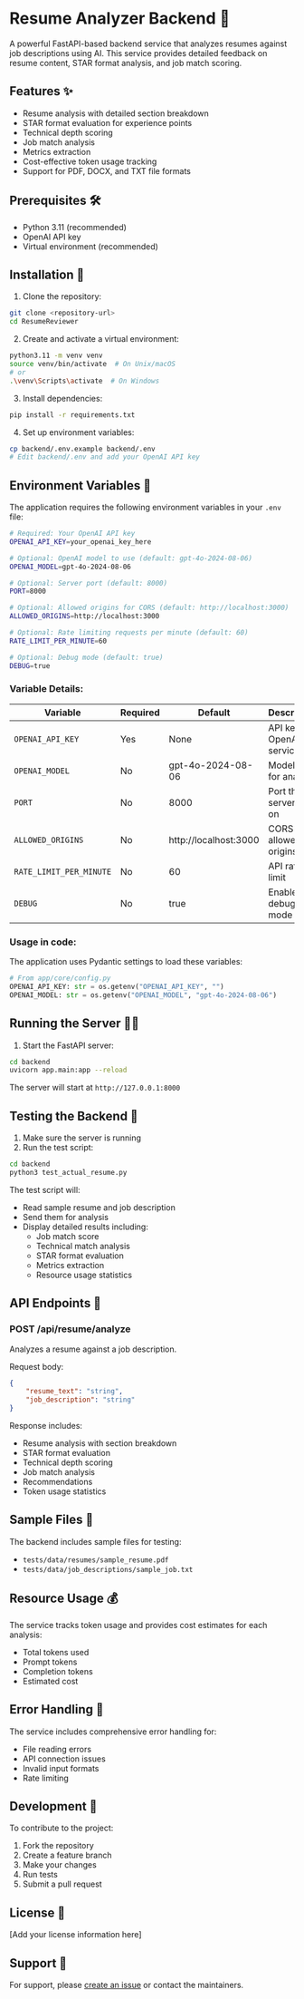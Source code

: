 # Resume Analyzer Backend 🎯

A powerful FastAPI-based backend service that analyzes resumes against job descriptions using AI. This service provides detailed feedback on resume content, STAR format analysis, and job match scoring.

## Features ✨

- Resume analysis with detailed section breakdown
- STAR format evaluation for experience points
- Technical depth scoring
- Job match analysis
- Metrics extraction
- Cost-effective token usage tracking
- Support for PDF, DOCX, and TXT file formats

## Prerequisites 🛠️

- Python 3.11 (recommended)
- OpenAI API key
- Virtual environment (recommended)

## Installation 🚀

1. Clone the repository:
```bash
git clone <repository-url>
cd ResumeReviewer
```

2. Create and activate a virtual environment:
```bash
python3.11 -m venv venv
source venv/bin/activate  # On Unix/macOS
# or
.\venv\Scripts\activate  # On Windows
```

3. Install dependencies:
```bash
pip install -r requirements.txt
```

4. Set up environment variables:
```bash
cp backend/.env.example backend/.env
# Edit backend/.env and add your OpenAI API key
```

## Environment Variables 🔐

The application requires the following environment variables in your `.env` file:

```bash
# Required: Your OpenAI API key
OPENAI_API_KEY=your_openai_key_here

# Optional: OpenAI model to use (default: gpt-4o-2024-08-06)
OPENAI_MODEL=gpt-4o-2024-08-06

# Optional: Server port (default: 8000)
PORT=8000

# Optional: Allowed origins for CORS (default: http://localhost:3000)
ALLOWED_ORIGINS=http://localhost:3000

# Optional: Rate limiting requests per minute (default: 60)
RATE_LIMIT_PER_MINUTE=60

# Optional: Debug mode (default: true)
DEBUG=true
```

### Variable Details:

| Variable | Required | Default | Description |
|----------|----------|---------|-------------|
| `OPENAI_API_KEY` | Yes | None | API key for OpenAI services |
| `OPENAI_MODEL` | No | gpt-4o-2024-08-06 | Model used for analysis |
| `PORT` | No | 8000 | Port the server runs on |
| `ALLOWED_ORIGINS` | No | http://localhost:3000 | CORS allowed origins |
| `RATE_LIMIT_PER_MINUTE` | No | 60 | API rate limit |
| `DEBUG` | No | true | Enable debug mode |

### Usage in code:

The application uses Pydantic settings to load these variables:

```python
# From app/core/config.py
OPENAI_API_KEY: str = os.getenv("OPENAI_API_KEY", "")
OPENAI_MODEL: str = os.getenv("OPENAI_MODEL", "gpt-4o-2024-08-06")
```

## Running the Server 🏃‍♂️

1. Start the FastAPI server:
```bash
cd backend
uvicorn app.main:app --reload
```

The server will start at `http://127.0.0.1:8000`

## Testing the Backend 🧪

1. Make sure the server is running
2. Run the test script:
```bash
cd backend
python3 test_actual_resume.py
```

The test script will:
- Read sample resume and job description
- Send them for analysis
- Display detailed results including:
  - Job match score
  - Technical match analysis
  - STAR format evaluation
  - Metrics extraction
  - Resource usage statistics

## API Endpoints 🔌

### POST /api/resume/analyze

Analyzes a resume against a job description.

Request body:
```json
{
    "resume_text": "string",
    "job_description": "string"
}
```

Response includes:
- Resume analysis with section breakdown
- STAR format evaluation
- Technical depth scoring
- Job match analysis
- Recommendations
- Token usage statistics

## Sample Files 📄

The backend includes sample files for testing:
- `tests/data/resumes/sample_resume.pdf`
- `tests/data/job_descriptions/sample_job.txt`

## Resource Usage 💰

The service tracks token usage and provides cost estimates for each analysis:
- Total tokens used
- Prompt tokens
- Completion tokens
- Estimated cost

## Error Handling 🚨

The service includes comprehensive error handling for:
- File reading errors
- API connection issues
- Invalid input formats
- Rate limiting

## Development 🔧

To contribute to the project:
1. Fork the repository
2. Create a feature branch
3. Make your changes
4. Run tests
5. Submit a pull request

## License 📄

[Add your license information here]

## Support 🤝

For support, please [create an issue](repository-issues-url) or contact the maintainers. 